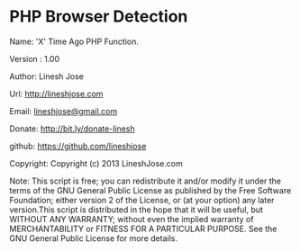 PHP Browser Detection
=====================
Name: 'X' Time Ago PHP Function.

Version : 1.00

Author: Linesh Jose

Url: http://lineshjose.com

Email: lineshjose@gmail.com

Donate:  http://bit.ly/donate-linesh

github: https://github.com/lineshjose

Copyright: Copyright (c) 2013 LineshJose.com


Note: This script is free; you can redistribute it and/or modify  it under the terms of the GNU General Public License as published by the Free Software Foundation; either version 2 of the License, or (at your option) any later version.This script is distributed in the hope that it will be useful,   but WITHOUT ANY WARRANTY; without even the implied warranty of MERCHANTABILITY or FITNESS FOR A PARTICULAR PURPOSE. 	See the  GNU General Public License for more details.